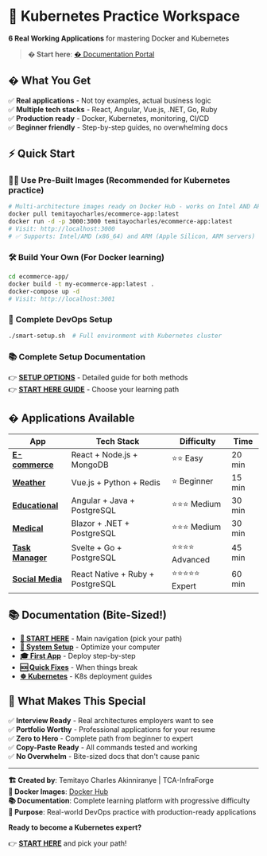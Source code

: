 # 🚀 Kubernetes Practice Workspace

**6 Real Working Applications** for mastering Docker and Kubernetes

> **� Start here**: [� Documentation Portal](docs/START-HERE.md)

## � What You Get

✅ **Real applications** - Not toy examples, actual business logic  
✅ **Multiple tech stacks** - React, Angular, Vue.js, .NET, Go, Ruby  
✅ **Production ready** - Docker, Kubernetes, monitoring, CI/CD  
✅ **Beginner friendly** - Step-by-step guides, no overwhelming docs  

## ⚡ Quick Start

### 🏃‍♂️ **Use Pre-Built Images** (Recommended for Kubernetes practice)
```bash
# Multi-architecture images ready on Docker Hub - works on Intel AND ARM!
docker pull temitayocharles/ecommerce-app:latest
docker run -d -p 3000:3000 temitayocharles/ecommerce-app:latest
# Visit: http://localhost:3000
# ✅ Supports: Intel/AMD (x86_64) and ARM (Apple Silicon, ARM servers)
```

### 🛠️ **Build Your Own** (For Docker learning)
```bash
cd ecommerce-app/
docker build -t my-ecommerce-app:latest .
docker-compose up -d
# Visit: http://localhost:3001
```

### 🔧 **Complete DevOps Setup**
```bash
./smart-setup.sh  # Full environment with Kubernetes cluster
```

### 📚 **Complete Setup Documentation**
👉 **[SETUP OPTIONS](docs/SETUP-OPTIONS.md)** - Detailed guide for both methods  
👉 **[START HERE GUIDE](docs/START-HERE.md)** - Choose your learning path

## � Applications Available

| App | Tech Stack | Difficulty | Time |
|-----|------------|------------|------|
| **[E-commerce](docs/applications/ecommerce.md)** | React + Node.js + MongoDB | ⭐⭐ Easy | 20 min |
| **[Weather](docs/applications/weather.md)** | Vue.js + Python + Redis | ⭐ Beginner | 15 min |
| **[Educational](docs/applications/educational.md)** | Angular + Java + PostgreSQL | ⭐⭐⭐ Medium | 30 min |
| **[Medical](docs/applications/medical.md)** | Blazor + .NET + PostgreSQL | ⭐⭐⭐ Medium | 30 min |
| **[Task Manager](docs/applications/task-management.md)** | Svelte + Go + PostgreSQL | ⭐⭐⭐⭐ Advanced | 45 min |
| **[Social Media](docs/applications/social-media.md)** | React Native + Ruby + PostgreSQL | ⭐⭐⭐⭐⭐ Expert | 60 min |

## 📚 Documentation (Bite-Sized!)

- **[📖 START HERE](docs/START-HERE.md)** - Main navigation (pick your path)
- **[🔧 System Setup](docs/getting-started/system-setup.md)** - Optimize your computer  
- **[🎓 First App](docs/getting-started/first-app.md)** - Deploy step-by-step
- **[🆘 Quick Fixes](docs/troubleshooting/quick-fixes.md)** - When things break
- **[☸️ Kubernetes](docs/kubernetes/)** - K8s deployment guides

## 🎁 What Makes This Special

✅ **Interview Ready** - Real architectures employers want to see  
✅ **Portfolio Worthy** - Professional applications for your resume  
✅ **Zero to Hero** - Complete path from beginner to expert  
✅ **Copy-Paste Ready** - All commands tested and working  
✅ **No Overwhelm** - Bite-sized docs that don't cause panic  

---

**🏗️ Created by**: Temitayo Charles Akinniranye | TCA-InfraForge  
**🐳 Docker Images**: [Docker Hub](https://hub.docker.com/u/temitayocharles)  
**📚 Documentation**: Complete learning platform with progressive difficulty  
**🌟 Purpose**: Real-world DevOps practice with production-ready applications

**Ready to become a Kubernetes expert?** 

👉 **[START HERE](docs/START-HERE.md)** and pick your path!